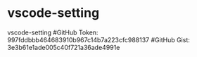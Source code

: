 # vscode-setting
vscode-setting
#GitHub Token: 997fddbbb464683910b967c14b7a223cfc988137
#GitHub Gist: 3e3b61e1ade005c40f721a36ade4991e
